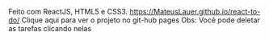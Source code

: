 Feito com ReactJS, HTML5 e CSS3.
https://MateusLauer.github.io/react-to-do/ Clique aqui para ver o projeto no git-hub pages
Obs: Você pode deletar as tarefas clicando nelas
